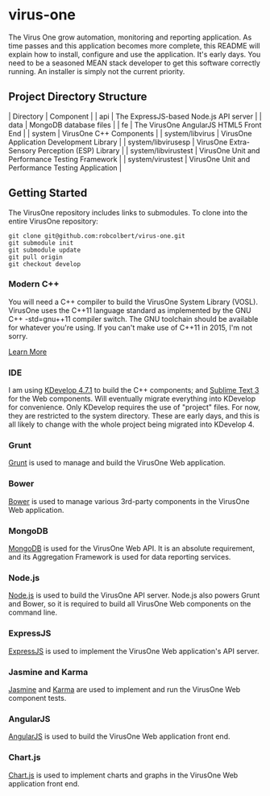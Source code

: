 # virus-one
The Virus One grow automation, monitoring and reporting application. As time passes and this application becomes more complete, this README will explain how to install, configure and use the application. It's early days. You need to be a seasoned MEAN stack developer to get this software correctly running. An installer is simply not the current priority.

## Project Directory Structure

| Directory           | Component                                               |
| api                 | The ExpressJS-based Node.js API server                  |
| data                | MongoDB database files                                  |
| fe                  | The VirusOne AngularJS HTML5 Front End                  |
| system              | VirusOne C++ Components                                 |
| system/libvirus     | VirusOne Application Development Library                |
| system/libvirusesp  | VirusOne Extra-Sensory Perception (ESP) Library         |
| system/libvirustest | VirusOne Unit and Performance Testing Framework         |
| system/virustest    | VirusOne Unit and Performance Testing Application       |

## Getting Started
The VirusOne repository includes links to submodules. To clone into the entire VirusOne repository:

    git clone git@github.com:robcolbert/virus-one.git
    git submodule init
    git submodule update
    git pull origin
    git checkout develop

### Modern C++
You will need a C++ compiler to build the VirusOne System Library (VOSL). VirusOne uses the C++11 language standard as implemented by the GNU C++ -std=gnu++11 compiler switch. The GNU toolchain should be available for whatever you're using. If you can't make use of C++11 in 2015, I'm not sorry.

[Learn More](http://blog.smartbear.com/c-plus-plus/the-biggest-changes-in-c11-and-why-you-should-care/)

### IDE
I am using [KDevelop 4.7.1](https://www.kdevelop.org/) to build the C++ components; and [Sublime Text 3](http://www.sublimetext.com/3) for the Web components. Will eventually migrate everything into KDevelop for convenience. Only KDevelop requires the use of "project" files. For now, they are restricted to the system directory. These are early days, and this is all likely to change with the whole project being migrated into KDevelop 4.

### Grunt
[Grunt](http://gruntjs.com/) is used to manage and build the VirusOne Web application.

### Bower
[Bower](http://bower.io/) is used to manage various 3rd-party components in the VirusOne Web application.

### MongoDB
[MongoDB](https://www.mongodb.org/) is used for the VirusOne Web API. It is an absolute requirement, and its Aggregation Framework is used for data reporting services.

### Node.js
[Node.js](https://nodejs.org/) is used to build the VirusOne API server. Node.js also powers Grunt and Bower, so it is required to build all VirusOne Web components on the command line.

### ExpressJS
[ExpressJS](http://expressjs.com/) is used to implement the VirusOne Web application's API server.

### Jasmine and Karma
[Jasmine](http://jasmine.github.io/) and [Karma](http://karma-runner.github.io/0.13/index.html) are used to implement and run the VirusOne Web component tests.

### AngularJS
[AngularJS](https://angularjs.org/) is used to build the VirusOne Web application front end.

### Chart.js
[Chart.js](http://www.chartjs.org/) is used to implement charts and graphs in the VirusOne Web application front end.
